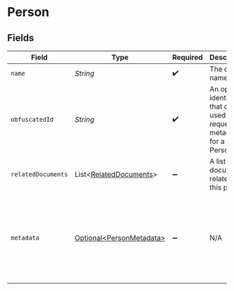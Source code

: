 # Person


## Fields

| Field                                                                                                                                                                                                  | Type                                                                                                                                                                                                   | Required                                                                                                                                                                                               | Description                                                                                                                                                                                            | Example                                                                                                                                                                                                |
| ------------------------------------------------------------------------------------------------------------------------------------------------------------------------------------------------------ | ------------------------------------------------------------------------------------------------------------------------------------------------------------------------------------------------------ | ------------------------------------------------------------------------------------------------------------------------------------------------------------------------------------------------------ | ------------------------------------------------------------------------------------------------------------------------------------------------------------------------------------------------------ | ------------------------------------------------------------------------------------------------------------------------------------------------------------------------------------------------------ |
| `name`                                                                                                                                                                                                 | *String*                                                                                                                                                                                               | :heavy_check_mark:                                                                                                                                                                                     | The display name.                                                                                                                                                                                      |                                                                                                                                                                                                        |
| `obfuscatedId`                                                                                                                                                                                         | *String*                                                                                                                                                                                               | :heavy_check_mark:                                                                                                                                                                                     | An opaque identifier that can be used to request metadata for a Person.                                                                                                                                |                                                                                                                                                                                                        |
| `relatedDocuments`                                                                                                                                                                                     | List\<[RelatedDocuments](../../models/components/RelatedDocuments.md)>                                                                                                                                 | :heavy_minus_sign:                                                                                                                                                                                     | A list of documents related to this person.                                                                                                                                                            |                                                                                                                                                                                                        |
| `metadata`                                                                                                                                                                                             | [Optional\<PersonMetadata>](../../models/components/PersonMetadata.md)                                                                                                                                 | :heavy_minus_sign:                                                                                                                                                                                     | N/A                                                                                                                                                                                                    | {<br/>"department": "Movies",<br/>"email": "george@example.com",<br/>"location": "Hollywood, CA",<br/>"phone": 6505551234,<br/>"photoUrl": "https://example.com/george.jpg",<br/>"startDate": "2000-01-23",<br/>"title": "Actor"<br/>} |